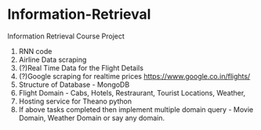 # Information-Retrieval
Information Retrieval Course Project

1. RNN code
2. Airline Data scraping
3. (?)Real Time Data for the Flight Details
4. (?)Google scraping for realtime prices https://www.google.co.in/flights/
5. Structure of Database - MongoDB
6. Flight Domain - Cabs, Hotels, Restraurant, Tourist Locations, Weather,  
7. Hosting service for Theano python
8. If above tasks completed then implement multiple domain query - Movie Domain, Weather Domain or say any domain.


